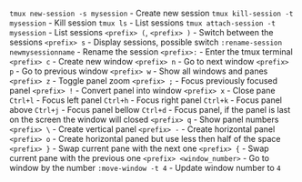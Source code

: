 `tmux new-session -s mysession` - Create new session
`tmux kill-session -t mysession` - Kill session
`tmux ls` - List sessions
`tmux attach-session -t mysession` - List sessions
`<prefix> (`, `<prefix> )` - Switch between the sessions
`<prefix> s` - Display sessions, possible switch
`:rename-session newmysessionname` - Rename the session
`<prefix>:` - Enter the tmux terminal
`<prefix> c` - Create new window
`<prefix> n` - Go to next window
`<prefix> p` - Go to previous window
`<prefix> w` - Show all windows and panes
`<prefix> z` - Toggle panel zoom
`<prefix> ;` - Focus previously focused panel
`<prefix> !` - Convert panel into window
`<prefix> x` - Close pane
`Ctrl+l` - Focus left panel
`Ctrl+h` - Focus right panel
`Ctrl+k` - Focus panel above
`Ctrl+j` - Focus panel bellow
`Ctrl+d` - Focus panel, if the panel is last on the screen the window will closed
`<prefix> q` - Show panel numbers
`<prefix> \` - Create vertical panel
`<prefix> -` - Create horizontal panel
`<prefix> o` - Create horizontal paned but use less then half of the space
`<prefix> }` - Swap current pane with the next one
`<prefix> {` - Swap current pane with the previous one
`<prefix> <window_number>` - Go to window by the number
`:move-window -t 4` - Update window number to `4`
